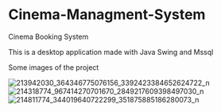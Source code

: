 # Cinema-Managment-System
Cinema Booking System

This is a desktop application made with Java Swing and Mssql





Some images of the project


![213942030_364346775076156_3392423384652624722_n](https://user-images.githubusercontent.com/48660398/125126624-a7b4f700-e0fb-11eb-8562-375527db1b61.png)
![214318774_967414270701670_2849217609398497030_n](https://user-images.githubusercontent.com/48660398/125126612-a4ba0680-e0fb-11eb-9bf1-7d790a4e3d4a.png)
![214811774_344019640722299_351875885186280073_n](https://user-images.githubusercontent.com/48660398/125126560-953abd80-e0fb-11eb-93cd-f2b410ed804e.png)
